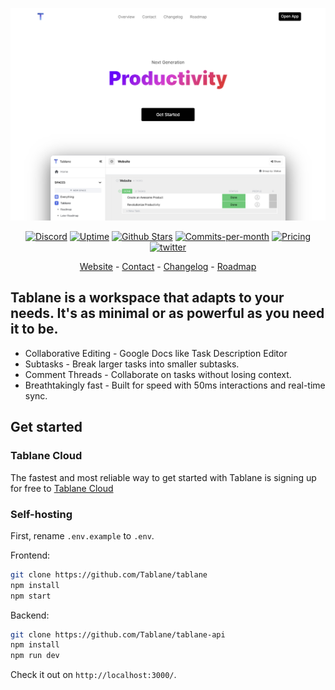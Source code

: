 <p align="center">
  <img alt="tablane logo" src="https://github.com/tablane/.github/blob/main/tablane_overview.png?raw=true">
</p>
<p align="center">
  <a href='https://discord.com/invite/YpfCs7Xt2r'><img src='https://img.shields.io/discord/1050152388826238996?label=discord'  alt='Discord'/></a>
  <a href='https://status.tablane.net'><img src='https://betteruptime.com/status-badges/v1/monitor/jgon.svg'  alt='Uptime'/></a>
  <a href='https://github.com/tablane/tablane/stargazers'><img src='https://img.shields.io/github/stars/tablane/tablane'  alt='Github Stars'/></a>
  <!---<a href="https://news.ycombinator.com/item?id="><img src="https://img.shields.io/badge/Hacker%20News-0-%23FF6600" alt="Hacker News"></a>-->
  <a href="https://github.com/tablane/tablane/pulse"><img src="https://img.shields.io/github/commit-activity/m/tablane/tablane" alt="Commits-per-month"></a>
  <a href="https://tablane.net"><img src="https://img.shields.io/badge/Pricing-Free-brightgreen" alt="Pricing"></a>
  <a href="https://twitter.com/calcom"><img src="https://img.shields.io/twitter/follow/tablane_net?style=flat" alt='twitter'></a>
</p>

<p align="center">
  <a href="https://tablane.net">Website</a> - <a href="https://tablane.net/contact">Contact</a> - <a href="https://tablane.net/changelog">Changelog</a> - <a href="https://app.tablane.net/shared/board/63906741c22c232ed88df799">Roadmap</a>
</p>

## Tablane is a workspace that adapts to your needs. It's as minimal or as powerful as you need it to be.

-   Collaborative Editing - Google Docs like Task Description Editor
-   Subtasks - Break larger tasks into smaller subtasks.
-   Comment Threads - Collaborate on tasks without losing context.
-   Breathtakingly fast - Built for speed with 50ms interactions and real-time sync.

## Get started

### Tablane Cloud

The fastest and most reliable way to get started with Tablane is signing up for free to [Tablane Cloud](https://tablane.net)

### Self-hosting

First, rename `.env.example` to `.env`.

Frontend:

```bash
git clone https://github.com/Tablane/tablane
npm install
npm start
```

Backend:

```bash
git clone https://github.com/Tablane/tablane-api
npm install
npm run dev
```

Check it out on `http://localhost:3000/`.
